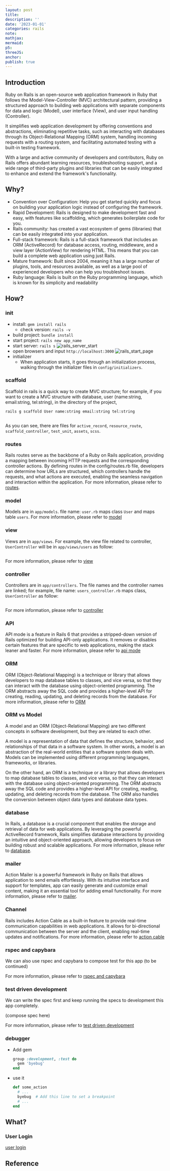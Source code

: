 ```yaml
---
layout: post
title:
description: ''
date: '2023-01-01'
categories: rails
note:
mathjax:
mermaid:
p5:
threeJS:
anchor:
publish: true
---
```


## Introduction

Ruby on Rails is an open-source web application framework in Ruby that follows the Model-View-Controller (MVC) architectural pattern, providing a structured approach to building web applications with separate components for data and logic (Model), user interface (View), and user input handling (Controller).

It simplifies web application development by offering conventions and abstractions, eliminating repetitive tasks, such as interacting with databases through its Object-Relational Mapping (ORM) system, handling incoming requests with a routing system, and facilitating automated testing with a built-in testing framework.

With a large and active community of developers and contributors, Ruby on Rails offers abundant learning resources, troubleshooting support, and a wide range of third-party plugins and libraries that can be easily integrated to enhance and extend the framework's functionality.

## Why?

* Convention over Configuration: Help you get started quickly and focus on building your application logic instead of configuring the framework.
* Rapid Development: Rails is designed to make development fast and easy, with features like scaffolding, which generates boilerplate code for you.
* Rails community: has created a vast ecosystem of gems (libraries) that can be easily integrated into your application.
* Full-stack framework: Rails is a full-stack framework that includes an ORM (ActiveRecord) for database access, routing, middleware, and a view layer (ActionView) for rendering HTML. This means that you can build a complete web application using just Rails.
* Mature framework: Built since 2004, meaning it has a large number of plugins, tools, and resources available, as well as a large pool of experienced developers who can help you troubleshoot issues.
* Ruby language: Rails is built on the Ruby programming language, which is known for its simplicity and readability

## How?

### init

* install: `gem install rails`
  * check version: `rails -v`
* build project: `bundle install`
* start project: `rails new app_name`
* start server: `rails s`
  <img src="{{site.baseurl}}/assets/img/rails_server_start.png" alt="rails_server_start">
* open browsers and input `http://localhost:3000`
  <img src="{{site.baseurl}}/assets/img/rails_start_page.png" alt="rails_start_page">
* initializer
  * When application starts, it goes through an initialization process, walking through the initializer files in `config/initializers`.

### scaffold

Scaffold in rails is a quick way to create MVC structure; for example, if you want to create a MVC structure with database, user (name:string, email:string, tel:string), in the directory of the project,

``` bash
rails g scaffold User name:string email:string tel:string
```
<img src="{{site.baseurl}}/assets/img/files_created_by_scaffold.png" alt="">

As you can see, there are files for `active_record`, `resource_route`, `scaffold_controller`, `test_unit`, `assets`, `scss`.

### routes

Rails routes serve as the backbone of a Ruby on Rails application, providing a mapping between incoming HTTP requests and the corresponding controller actions. By defining routes in the config/routes.rb file, developers can determine how URLs are structured, which controllers handle the requests, and what actions are executed, enabling the seamless navigation and interaction within the application. For more information, please refer to [routes]({{site.baseurl}}/rails/2022/02/05/Routes.html).

### model

Models are in `app/models`. file name: `user.rb` maps class `User` and maps table `users`. For more information, please refer to [model]({{site.baseurl}}/rails/2021/03/02/model.html)

### view

Views are in `app/views`. For example, the view file related to controller, `UserController` will be in `app/views/users` as follow:

<img src="{{site.baseurl}}/assets/img/view_user_index.png" alt="">

For more information, please refer to [view]({{site.baseurl}}/rails/2021/03/02/view.html)

### controller

Controllers are in `app/controllers`. The file names and the controller names are linked; for example, file name: `users_controller.rb` maps class, `UserController` as follow:

<img src="{{site.baseurl}}/assets/img/user_controller.png" alt="">

For more information, please refer to [controller]({{site.baseurl}}/rails/2022/02/06/Controller.html)

### API

API mode is a feature in Rails 6 that provides a stripped-down version of Rails optimized for building API-only applications. It removes or disables certain features that are specific to web applications, making the stack leaner and faster. For more information, please refer to [api mode]({{site.baseurl}}/rails/2021/03/22/api-mode.html)

### ORM

ORM (Object-Relational Mapping) is a technique or library that allows developers to map database tables to classes, and vice versa, so that they can interact with the database using object-oriented programming. The ORM abstracts away the SQL code and provides a higher-level API for creating, reading, updating, and deleting records from the database. For more information, please refer to [ORM]({{site.baseurl}}/rails/2022/01/13/object-relational-mapping.html)

### ORM vs Model

A model and an ORM (Object-Relational Mapping) are two different concepts in software development, but they are related to each other.

A model is a representation of data that defines the structure, behavior, and relationships of that data in a software system. In other words, a model is an abstraction of the real-world entities that a software system deals with. Models can be implemented using different programming languages, frameworks, or libraries.

On the other hand, an ORM is a technique or a library that allows developers to map database tables to classes, and vice versa, so that they can interact with the database using object-oriented programming. The ORM abstracts away the SQL code and provides a higher-level API for creating, reading, updating, and deleting records from the database. The ORM also handles the conversion between object data types and database data types.

### database

In Rails, a database is a crucial component that enables the storage and retrieval of data for web applications. By leveraging the powerful ActiveRecord framework, Rails simplifies database interactions by providing an intuitive and object-oriented approach, allowing developers to focus on building robust and scalable applications. For more information, please refer to [database]({{site.baseurl}}/rails/2023/03/28/database.html).

### mailer

Action Mailer is a powerful framework in Ruby on Rails that allows application to send emails effortlessly. With its intuitive interface and support for templates, app can easily generate and customize email content, making it an essential tool for adding email functionality. For more information, please refer to [mailer]({{site.baseurl}}/rails/2021/03/19/mailer.html).

### Channel

Rails includes Action Cable as a built-in feature to provide real-time communication capabilities in web applications. It allows for bi-directional communication between the server and the client, enabling real-time updates and notifications. For more information, please refer to [action cable]({{site.baseurl}}/rails/2022/03/06/action-cable.html)

### rspec and capybara

We can also use rspec and capybara to compose test for this app (to be continued)

For more information, please refer to [rspec and capybara]({{site.baseurl}}/test/2022/08/31/rspec-and-capybara.html)

### test driven development

We can write the spec first and keep running the specs to development this app completely.

(compose spec here)

For more information, please refer to [test driven development]({{site.baseurl}}/test/2021/04/06/test-driven-development.html)

### debugger

* Add gem
  ```ruby
  group :development, :test do
    gem 'byebug'
  end
  ```
* use it
  ```ruby
  def some_action
    # ...
    byebug  # Add this line to set a breakpoint
    # ...
  end
  ```

## What?

### User Login

[user login]({{site.baseurl}}/rails/2021/03/11/user-login.html)

## Reference
